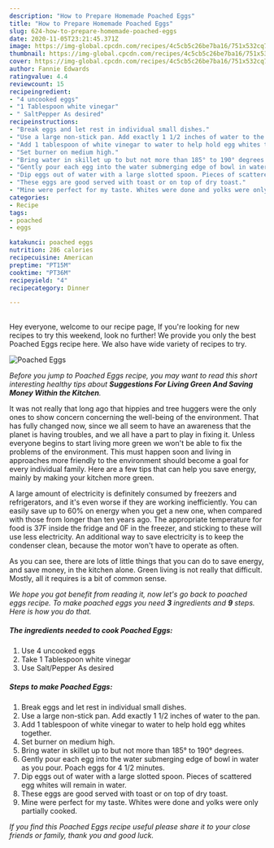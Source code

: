 ```yaml
---
description: "How to Prepare Homemade Poached Eggs"
title: "How to Prepare Homemade Poached Eggs"
slug: 624-how-to-prepare-homemade-poached-eggs
date: 2020-11-05T23:21:45.371Z
image: https://img-global.cpcdn.com/recipes/4c5cb5c26be7ba16/751x532cq70/poached-eggs-recipe-main-photo.jpg
thumbnail: https://img-global.cpcdn.com/recipes/4c5cb5c26be7ba16/751x532cq70/poached-eggs-recipe-main-photo.jpg
cover: https://img-global.cpcdn.com/recipes/4c5cb5c26be7ba16/751x532cq70/poached-eggs-recipe-main-photo.jpg
author: Fannie Edwards
ratingvalue: 4.4
reviewcount: 15
recipeingredient:
- "4 uncooked eggs"
- "1 Tablespoon white vinegar"
- " SaltPepper As desired"
recipeinstructions:
- "Break eggs and let rest in individual small dishes."
- "Use a large non-stick pan. Add exactly 1 1/2 inches of water to the pan."
- "Add 1 tablespoon of white vinegar to water to help hold egg whites together."
- "Set burner on medium high."
- "Bring water in skillet up to but not more than 185° to 190° degrees."
- "Gently pour each egg into the water submerging edge of bowl in water as you pour. Poach eggs for 4 1/2 minutes."
- "Dip eggs out of water with a large slotted spoon. Pieces of scattered egg whites will remain in water."
- "These eggs are good served with toast or on top of dry toast."
- "Mine were perfect for my taste. Whites were done and yolks were only partially cooked."
categories:
- Recipe
tags:
- poached
- eggs

katakunci: poached eggs 
nutrition: 286 calories
recipecuisine: American
preptime: "PT15M"
cooktime: "PT36M"
recipeyield: "4"
recipecategory: Dinner

---
```

<br>
Hey everyone, welcome to our recipe page, If you're looking for new recipes to try this weekend, look no further! We provide you only the best Poached Eggs recipe here. We also have wide variety of recipes to try.
<br>


![Poached Eggs](https://img-global.cpcdn.com/recipes/4c5cb5c26be7ba16/751x532cq70/poached-eggs-recipe-main-photo.jpg)

<i>Before you jump to Poached Eggs recipe, you may want to read this short interesting healthy tips about 
<strong>Suggestions For Living Green And Saving Money Within the Kitchen</strong>.</i>
</br>

It was not really that long ago that hippies and tree huggers were the only ones to show concern concerning the well-being of the environment. That has fully changed now, since we all seem to have an awareness that the planet is having troubles, and we all have a part to play in fixing it. Unless everyone begins to start living more green we won't be able to fix the problems of the environment. This must happen soon and living in approaches more friendly to the environment should become a goal for every individual family. Here are a few tips that can help you save energy, mainly by making your kitchen more green.

A large amount of electricity is definitely consumed by freezers and refrigerators, and it's even worse if they are working inefficiently. You can easily save up to 60% on energy when you get a new one, when compared with those from longer than ten years ago. The appropriate temperature for food is 37F inside the fridge and 0F in the freezer, and sticking to these will use less electricity. An additional way to save electricity is to keep the condenser clean, because the motor won't have to operate as often.

As you can see, there are lots of little things that you can do to save energy, and save money, in the kitchen alone. Green living is not really that difficult. Mostly, all it requires is a bit of common sense.


<i>We hope you got benefit from reading it, now let's go back to poached eggs recipe. To make poached eggs you need <strong>3</strong> ingredients and <strong>9</strong> steps. Here is how you do that.
</i>

##### The ingredients needed to cook Poached Eggs:

1. Use 4 uncooked eggs
1. Take 1 Tablespoon white vinegar
1. Use  Salt/Pepper As desired


##### Steps to make Poached Eggs:

1. Break eggs and let rest in individual small dishes.
1. Use a large non-stick pan. Add exactly 1 1/2 inches of water to the pan.
1. Add 1 tablespoon of white vinegar to water to help hold egg whites together.
1. Set burner on medium high.
1. Bring water in skillet up to but not more than 185° to 190° degrees.
1. Gently pour each egg into the water submerging edge of bowl in water as you pour. Poach eggs for 4 1/2 minutes.
1. Dip eggs out of water with a large slotted spoon. Pieces of scattered egg whites will remain in water.
1. These eggs are good served with toast or on top of dry toast.
1. Mine were perfect for my taste. Whites were done and yolks were only partially cooked.


<i>If you find this Poached Eggs recipe useful please share it to your close friends or family, thank you and good luck.</i>
